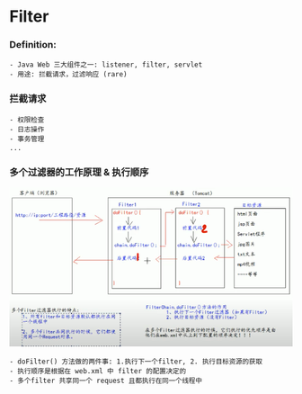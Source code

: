 # Filter


### Definition:
    - Java Web 三大组件之一: listener, filter, servlet
    - 用途: 拦截请求，过滤响应 (rare)


### 拦截请求
    - 权限检查
    - 日志操作
    - 事务管理
    ...
    

### 多个过滤器的工作原理 & 执行顺序

![filter](imagePool/filter.png)

    - doFilter() 方法做的两件事: 1.执行下一个filter, 2. 执行目标资源的获取
    - 执行顺序是根据在 web.xml 中 filter 的配置决定的
    - 多个filter 共享同一个 request 且都执行在同一个线程中

